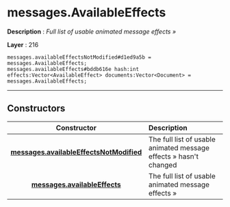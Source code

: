 # messages.AvailableEffects

**Description** : *Full list of usable animated message effects &raquo;*

**Layer** : 216

```tl
messages.availableEffectsNotModified#d1ed9a5b = messages.AvailableEffects;
messages.availableEffects#bddb616e hash:int effects:Vector<AvailableEffect> documents:Vector<Document> = messages.AvailableEffects;
```

---

## Constructors

| Constructor | Description |
| :---: | :--- |
| [**messages.availableEffectsNotModified**](constructor/messages.availableEffectsNotModified) | The full list of usable animated message effects » hasn't changed |
| [**messages.availableEffects**](constructor/messages.availableEffects) | The full list of usable animated message effects » |